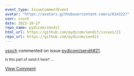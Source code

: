 ```yaml
---
event_type: IssueCommentEvent
avatar: "https://avatars.githubusercontent.com/u/814322?"
user: vsoch
date: 2023-10-27
repo_name: pydicom/sendit
html_url: https://github.com/pydicom/sendit/issues/21
repo_url: https://github.com/pydicom/sendit
---
```


<a href='https://github.com/vsoch' target='_blank'>vsoch</a> commented on issue <a href='https://github.com/pydicom/sendit/issues/21' target='_blank'>pydicom/sendit#21</a>.

<small>Is this part of send it here?...</small>

<a href='https://github.com/pydicom/sendit/issues/21' target='_blank'>View Comment</a>